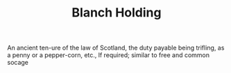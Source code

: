 ---
title: Blanch Holding
letter: B
permalink: "/definitions/blanch-holding.html"
body: An ancient ten-ure of the law of Scotland, the duty payable being trifling,
  as a penny or a pepper-corn, etc., lf required; similar to free and common socage
published_at: '2018-07-07'
source: Black's Law Dictionary
layout: post
---